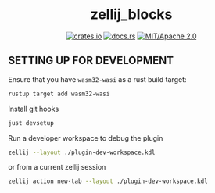 <div align="center">

# zellij_blocks

[![crates.io](https://img.shields.io/crates/v/zellij_blocks.svg)](https://crates.io/crates/zellij_blocks)
[![docs.rs](https://docs.rs/zellij_blocks/badge.svg)](https://docs.rs/zellij_blocks)
[![MIT/Apache 2.0](https://img.shields.io/badge/license-MIT%2FApache-blue.svg)](#)

</div>

## SETTING UP FOR DEVELOPMENT

Ensure that you have `wasm32-wasi` as a rust build target:
```sh
rustup target add wasm32-wasi
```

Install git hooks
```sh
just devsetup
```

Run a developer workspace to debug the plugin
```sh
zellij --layout ./plugin-dev-workspace.kdl
```

or from a current zellij session
```sh
zellij action new-tab --layout ./plugin-dev-workspace.kdl
```

